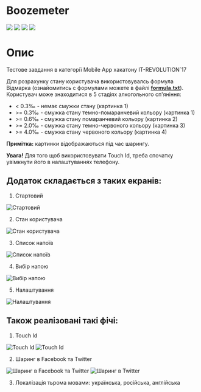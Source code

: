 # Boozemeter
![](https://img.shields.io/badge/swift-4.0-green.svg)
![](https://img.shields.io/badge/platform-iOS-lightgrey.svg)
![](https://img.shields.io/badge/iOS%20version-10%2B-orange.svg)
![](https://img.shields.io/badge/Xcode%20version-9%2B-orange.svg)

# Опис
Тестове завдання в категорії Mobile App хакатону IT-REVOLUTION`17

Для розрахунку стану користувача використовувалсь формула Відмарка (ознайомитись с формулами можете в файлі [**formula.txt**](https://github.com/specialfor/Boozemeter/blob/master/formula.txt)).
Користувач може знаходитися в 5 стадіях алкогольного сп'яніння:
* < 0.3‰  - немає смужки стану (картинка 1)
* \>= 0.3‰ - смужка стану темно-помаранчевий кольору (картинка 1)
* \>= 0.6‰ - смужка стану помаранчевий кольору (картинка 2)
* \>= 2.0‰ - смужка стану темно-червоного кольору (картинка 3)
* \>= 4.0‰ - смужка стану червоного кольору (картинка 4)

**Примітка:** картинки відображаються під час шарингу.

**Увага!** Для того щоб використовувати Touch Id, треба спочатку увімкнути його в налаштуваннях телефону.

## Додаток складається з таких екранів:
1. Стартовий

![Стартовий](https://i.imgur.com/iduyQz0.png)

2. Cтан користувача

![Cтан користувача](https://i.imgur.com/hWitanA.png)

3. Список напоїв

![Список напоїв](https://i.imgur.com/ajaBqRx.png)

4. Вибір напою

![Вибір напою](https://i.imgur.com/x9bKFux.png)

5. Налаштування

![Налаштування](https://i.imgur.com/0FeKa42.png)

## Також реалізовані такі фічі:
1. Touch Id

![Touch Id](https://i.imgur.com/03rpXpq.png)
![Touch Id](https://i.imgur.com/AOAjg3K.png)

2. Шаринг в Facebook та Twitter

![Шаринг в Facebook та Twitter](https://i.imgur.com/JhGEbiD.png)
![Шаринг в Twitter](https://i.imgur.com/fIjHGSq.png)

3. Локалізація тьрома мовами: українська, російська, англійська
